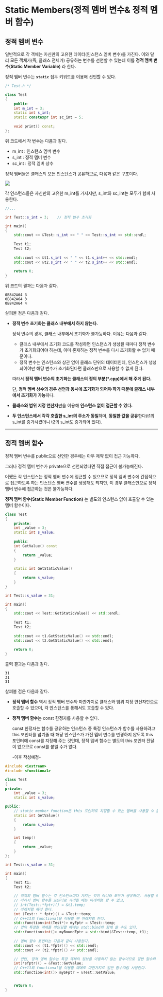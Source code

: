 # Static Members(정적 멤버 변수& 정적 멤버 함수)

## 정적 멤버 변수

일반적으로 각 객체는 자신만의 고유한 데이터(인스턴스 멤버 변수)를 가진다. 이와 달리 모든 객체가(즉, 클래스 전체가) 공유하는 변수를 선언할 수 있는데 이를 **정적 멤버 변수(Static Member Variable)** 라 한다.

정적 멤버 변수는 **`static`** 접두 키워드를 이용해 선언할 수 있다.

```c++
/* Test.h */

class Test
{
    public:
    int m_int = 3;
    static int s_int;
    static constexpr int sc_int = 5;
    
    void print() const;
};
```

위 코드에서 각 변수는 다음과 같다.

*   m_int : 인스턴스 멤버 변수
*   s_int : 정적 멤버 변수
*   sc_int : 정적 멤버 상수

정적 멤버들은 클래스의 모든 인스턴스가 공유하므로, 다음과 같은 구조이다.

![](./Images/Class_Instance_Structure.png)

각 인스턴스들은 자신만의 고유한 m_int를 가지지만, s_int와 sc_int는 모두가 함께 사용한다.

```c++
//...

int Test::s_int = 3;    // 정적 변수 초기화

int main()
{
    std::cout << &Test::s_int << " " << Test::s_int << std::endl;
    
    Test t1;
    Test t2;
    
    std::cout << &t1.s_int << " " << t1.s_int++ << std::endl;
    std::cout << &t2.s_int << " " << t2.s_int++ << std::endl;
    
    return 0;
}
```

위 코드의 결과는 다음과 같다.

```text
0B842A64 3
0B842A64 3
0B842A64 4
```

살펴볼 점은 다음과 같다.

*   **정적 변수 초기화는 클래스 내부에서 하지 않는다.**

    정적 변수의 경우, 클래스 내부에서 초기화가 불가능하다. 이유는 다음과 같다.

    *   클래스 내부에서 초기화 코드를 작성하면 인스턴스가 생성될 때마다 정적 변수가 초기화되어야 하는데, 이미 존재하는 정적 변수를 다시 초기화할 수 없기 때문이다.
    *   정적 변수는 인스턴스와 상관 없이 클래스 단위의 데이터인데, 인스턴스가 생성되어야만 해당 변수가 초기화된다면 클래스만으로 사용할 수 없게 된다.

    따라서 **정적 멤버 변수의 초기화는 클래스의 정의 부분(*.cpp)에서 해 주게 된다.**

    단, **정적 멤버 상수의 경우 선언과 동시에 초기화가 되어야 하기 때문에 클래스 내부에서 초기화가 가능**하다.

*   **클래스와 범위 지정 연산자**만을 이용해 **인스턴스 없이 접근할 수 있다.**

*   **두 인스턴스에서 각각 호출한 s_int의 주소가 동일**하며, **동일한 값을 공유**한다(t1의 s_int를 증가시켰더니 t2의 s_int도 증가되어 있다).



---



## 정적 멤버 함수

정적 멤버 변수를 public으로 선언한 경우에는 아무 제약 없이 접근 가능하다.

그러나 정적 멤버 변수가 private으로 선언되었다면 직접 접근이 불가능해진다.

어쨌든 각 인스턴스는 정적 멤버 변수에 접근할 수 있으므로 정적 멤버 변수에 간접적으로 접근하도록 하는 인스턴스 멤버 변수를 생성해도 되지만, 이 경우 클래스만으로 정적 멤버 변수에 접근하는 것은 불가능하다.

**정적 멤버 함수(Static Member Function)** 는 별도의 인스턴스 없이 호출할 수 있는 멤버 함수이다.

```c++
class Test
{
    private:
    int _value = 3;
    static int s_value;
    
    public:
    int GetValue() const
    {
        return _value;
    }
    
    static int GetStaticValue()
    {
        return s_value;
    }
}

int Test::s_value = 31;

int main()
{    
    std::cout << Test::GetStaticValue() << std::endl; 
    
    Test t1;
    Test t2;
    
    std::cout << t1.GetStaticValue() << std::endl;
    std::cout << t2.GetStaticValue() << std::endl;
    
    return 0;
}
```

출력 결과는 다음과 같다.

```text
31
31
31
```

살펴볼 점은 다음과 같다.

*   **정적 멤버 함수** 역시 정적 멤버 변수와 마찬가지로 클래스와 범위 지정 연산자만으로 호출할 수 있으며, 각 인스턴스를 통해서도 호출할 수 있다.

*   **정적 멤버 함수**는 const 한정자를 사용할 수 없다.

    const 한정자는 함수를 공유하는 인스턴스 중 특정 인스턴스가 함수를 사용하려고 this 포인터를 넘겨줄 때 해당 인스턴스가 가진 멤버 변수를 변경하지 않도록 this 포인터에 const를 지정해 주는 것인데, 정적 멤버 함수는 별도의 this 포인터 전달이 없으므로 const를 붙일 수가 없다.

    -이후 작성예정-



```c++
#include <iostream>
#include <functional>

class Test
{
private:
	int _value = 3;
	static int s_value;

public:
	// static member function은 this 포인터로 지정할 수 있는 멤버를 사용할 수 없다. 즉, 정적 멤버 변수만 사용할 수 있다.
	static int GetValue()
	{
		return s_value;
	}

	int temp()
	{
		return _value;
	}
};

int Test::s_value = 31;

int main()
{
	Test t1;
	Test t2;

	// 객체의 멤버 함수는 각 인스턴스마다 가지는 것이 아니라 모두가 공유하며, 사용할 때 사용하는 인스턴스의 this 포인터를 넘김으로써 해당 객체의 정보를 기반으로 사용한다.
	// 따라서 멤버 함수를 포인터로 가리킬 때는 아래처럼 할 수 없고,
	// int(Test::*fptr)() = &t1.temp;
	// 아래처럼 해야 한다.
	int (Test:: * fptr)() = &Test::temp;
	// C++11의 functional을 이용할 땐 아래처럼 한다.
	std::function<int(Test*)> myFptr = &Test::temp;
	// 만약 특정한 객체를 바인딩할 때에는 std::bind와 함께 쓸 수도 있다.
	std::function<int()> myBoundFptr = std::bind(&Test::temp, t1);
	
	// 멤버 함수 포인터는 다음과 같이 사용한다.
	std::cout << (t1.*fptr)() << std::endl;
	std::cout << (t2.*fptr)() << std::endl;

	// 반면, 정적 멤버 함수는 특정 객체의 정보를 이용하지 않는 함수이므로 일반 함수와 동일하게 사용해야 한다.
	int(*sfptr)() = &Test::GetValue;
	// C++11의 functional을 이용할 때에도 마찬가지로 일반 함수처럼 사용한다.
	std::function<int()> mySFptr = &Test::GetValue;


	return 0;
}
```

